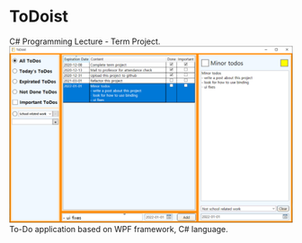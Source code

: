 # ToDoist
C# Programming Lecture - Term Project.<br>
![img](main.png)<br>
To-Do application based on WPF framework, C# language.
